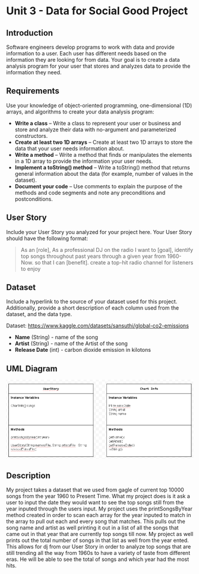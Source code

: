 # Unit 3 - Data for Social Good Project 

## Introduction 

Software engineers develop programs to work with data and provide information to a user. Each user has different needs based on the information they are looking for from data. Your goal is to create a data analysis program for your user that stores and analyzes data to provide the information they need. 

## Requirements 

Use your knowledge of object-oriented programming, one-dimensional (1D) arrays, and algorithms to create your data analysis program: 
- **Write a class** – Write a class to represent your user or business and store and analyze their data with no-argument and parameterized constructors. 
- **Create at least two 1D arrays** – Create at least two 1D arrays to store the data that your user needs information about. 
- **Write a method** – Write a method that finds or manipulates the elements in a 1D array to provide the information your user needs. 
- **Implement a toString() method** – Write a toString() method that returns general information about the data (for example, number of values in the dataset). 
- **Document your code** – Use comments to explain the purpose of the methods and code segments and note any preconditions and postconditions. 

## User Story 

Include your User Story you analyzed for your project here. Your User Story should have the following format: 

> As an [role], As a professional DJ on the radio
> I want to [goal], identify top songs throughout past years through a given year from 1960-Now.
> so that I can [benefit]. create a top-hit radio channel for listeners to enjoy


## Dataset 

Include a hyperlink to the source of your dataset used for this project. Additionally, provide a short description of each column used from the dataset, and the data type. 

Dataset: https://www.kaggle.com/datasets/sansuthi/global-co2-emissions 
- **Name** (String) - name of the song
- **Artist** (String) - name of the Artist of the song 
- **Release Date** (int) - carbon dioxide emission in kilotons 

## UML Diagram 

![UML Diagram for my project](UMLDIAGRAM.PNG) 

## Description 

My project takes a dataset that we used from gagle of current top 10000 songs from the year 1960 to Present Time. What my project does is it ask a user to input the date they would want to see the top songs still from the year inputed through the users input. My project uses the printSongsByYear method created in order to scan each array for the year inputed to match in the array to pull out each and every song that matches. This pulls out the song name and artist as well printing it out in a list of all the songs that came out in that year that are currently top songs till now. My project as well prints out the total number of songs in that list as well from the year ented. This allows for dj from our User Story in order to analyze top songs that are still trending all the way from 1960s to have a variety of taste from different eras. He will be able to see the total of songs and which year had the most hits.